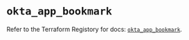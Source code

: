 # `okta_app_bookmark`

Refer to the Terraform Registory for docs: [`okta_app_bookmark`](https://registry.terraform.io/providers/okta/okta/4.0.0/docs/resources/app_bookmark).
